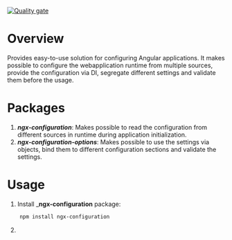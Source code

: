 [![Quality gate](https://sonarcloud.io/api/project_badges/quality_gate?project=mihben_ngx-configuration)](https://sonarcloud.io/summary/new_code?id=mihben_ngx-configuration)

# Overview

Provides easy-to-use solution for configuring Angular applications. It makes possible to configure the webapplication runtime from multiple sources, provide the configuration via DI, segregate different settings and validate them before the usage.

# Packages
1. ___ngx-configuration___: Makes possible to read the configuration from different sources in runtime during application initialization. 
2. ___ngx-configuration-options___: Makes possible to use the settings via objects, bind them to different configuration sections and validate the settings.

# Usage
1. Install ___ngx-configuration__ package:
```bash
    npm install ngx-configuration
```
2. 